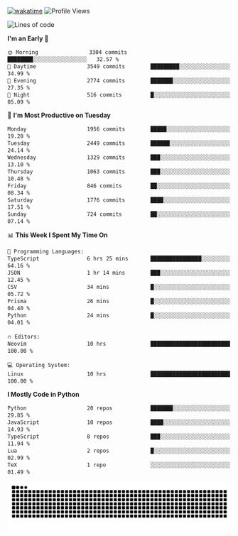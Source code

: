 [![wakatime](https://wakatime.com/badge/user/b920b284-3cde-4cd4-b72e-f7f22d050b16.svg)](https://wakatime.com/@b920b284-3cde-4cd4-b72e-f7f22d050b16)
![Profile Views](http://img.shields.io/badge/Profile%20Views-4586-blue)
<!--START_SECTION:waka-->
![Lines of code](https://img.shields.io/badge/From%20Hello%20World%20I%27ve%20Written-9.1%20million%20lines%20of%20code-blue)

**I'm an Early 🐤** 

```text
🌞 Morning                3304 commits        ████████░░░░░░░░░░░░░░░░░   32.57 % 
🌆 Daytime                3549 commits        █████████░░░░░░░░░░░░░░░░   34.99 % 
🌃 Evening                2774 commits        ███████░░░░░░░░░░░░░░░░░░   27.35 % 
🌙 Night                  516 commits         █░░░░░░░░░░░░░░░░░░░░░░░░   05.09 % 
```
📅 **I'm Most Productive on Tuesday** 

```text
Monday                   1956 commits        █████░░░░░░░░░░░░░░░░░░░░   19.28 % 
Tuesday                  2449 commits        ██████░░░░░░░░░░░░░░░░░░░   24.14 % 
Wednesday                1329 commits        ███░░░░░░░░░░░░░░░░░░░░░░   13.10 % 
Thursday                 1063 commits        ███░░░░░░░░░░░░░░░░░░░░░░   10.48 % 
Friday                   846 commits         ██░░░░░░░░░░░░░░░░░░░░░░░   08.34 % 
Saturday                 1776 commits        ████░░░░░░░░░░░░░░░░░░░░░   17.51 % 
Sunday                   724 commits         ██░░░░░░░░░░░░░░░░░░░░░░░   07.14 % 
```


📊 **This Week I Spent My Time On** 

```text
💬 Programming Languages: 
TypeScript               6 hrs 25 mins       ████████████████░░░░░░░░░   64.16 % 
JSON                     1 hr 14 mins        ███░░░░░░░░░░░░░░░░░░░░░░   12.45 % 
CSV                      34 mins             █░░░░░░░░░░░░░░░░░░░░░░░░   05.72 % 
Prisma                   26 mins             █░░░░░░░░░░░░░░░░░░░░░░░░   04.40 % 
Python                   24 mins             █░░░░░░░░░░░░░░░░░░░░░░░░   04.01 % 

🔥 Editors: 
Neovim                   10 hrs              █████████████████████████   100.00 % 

💻 Operating System: 
Linux                    10 hrs              █████████████████████████   100.00 % 
```

**I Mostly Code in Python** 

```text
Python                   20 repos            ███████░░░░░░░░░░░░░░░░░░   29.85 % 
JavaScript               10 repos            ████░░░░░░░░░░░░░░░░░░░░░   14.93 % 
TypeScript               8 repos             ███░░░░░░░░░░░░░░░░░░░░░░   11.94 % 
Lua                      2 repos             █░░░░░░░░░░░░░░░░░░░░░░░░   02.99 % 
TeX                      1 repo              ░░░░░░░░░░░░░░░░░░░░░░░░░   01.49 % 
```




<!--END_SECTION:waka-->
![Snake animation](https://raw.githubusercontent.com/timmypidashev/timmypidashev/main/commits.svg)
